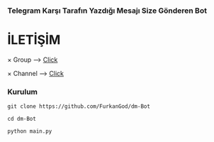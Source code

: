 ### Telegram Karşı Tarafın Yazdığı Mesajı Size Gönderen Bot

# İLETİŞİM

× Group --> [Click](https://t.me/MajesteSohbet)

× Channel --> [Click](https://t.me/illegalchecker) 

### Kurulum 

``
git clone https://github.com/FurkanGod/dm-Bot
``

``
cd dm-Bot
``

``
python main.py
``
